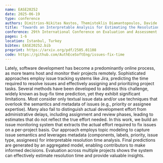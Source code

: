 ```yaml
---
name: EASE20252
date: 2025-06-19
type: conference
authors: Dimitrios-Nikitas Nastos, Themistoklis Diamantopoulos, Davide Tosi, Martina Tropeano, and Andreas Symeonidis
title: 'Towards an Interpretable Analysis for Estimating the Resolution Time of Software Issues'
conference: 29th International Conference on Evaluation and Assessment in Software Engineering (EASE)
pages: 1-6
location: Istanbul, Turkey
bibtex: EASE20252.bib
preprint: https://arxiv.org/pdf/2505.01108
code: https://github.com/AuthEceSoftEng/issues-fix-time
---
```


Lately, software development has become a predominantly online process, as more teams host and
monitor their projects remotely. Sophisticated approaches employ issue tracking systems like Jira,
predicting the time required to resolve issues and effectively assigning and prioritizing project
tasks. Several methods have been developed to address this challenge, widely known as bug-fix time
prediction, yet they exhibit significant limitations. Most consider only textual issue data and/or
use techniques that overlook the semantics and metadata of issues (e.g., priority or assignee
expertise). Many also fail to distinguish actual development effort from administrative delays,
including assignment and review phases, leading to estimates that do not reflect the true effort
needed. In this work, we build an issue monitoring system that extracts the actual effort required
to fix issues on a per-project basis. Our approach employs topic modeling to capture issue semantics
and leverages metadata (components, labels, priority, issue type, assignees) for interpretable
resolution time analysis. Final predictions are generated by an aggregated model, enabling
contributors to make informed decisions. Evaluation across multiple projects shows the system can
effectively estimate resolution time and provide valuable insights.
